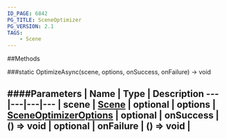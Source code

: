 ```yaml
---
ID_PAGE: 6842
PG_TITLE: SceneOptimizer
PG_VERSION: 2.1
TAGS:
    - Scene
---
```








##Methods

###static OptimizeAsync(scene, options, onSuccess, onFailure) &rarr; void

####Parameters
 | Name | Type | Description
---|---|---|---
 | scene | [Scene](page.php?p=6662) | 
optional | options | [SceneOptimizerOptions](page.php?p=6841) | 
optional | onSuccess | () =&gt; void | 
optional | onFailure | () =&gt; void | 
---
